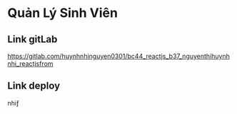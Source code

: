 # Quản Lý Sinh Viên

## Link gitLab

https://gitlab.com/huynhnhinguyen0301/bc44_reactjs_b37_nguyenthihuynhnhi_reactjsfrom

## Link deploy

nhiƒ
